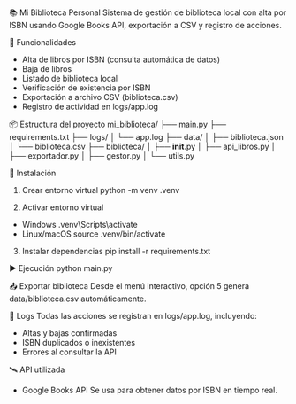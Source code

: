 📚 Mi Biblioteca Personal
Sistema de gestión de biblioteca local con alta por ISBN usando Google Books API, exportación a CSV y registro de acciones.

🧩 Funcionalidades
- Alta de libros por ISBN (consulta automática de datos)
- Baja de libros
- Listado de biblioteca local
- Verificación de existencia por ISBN
- Exportación a archivo CSV (biblioteca.csv)
- Registro de actividad en logs/app.log

📦 Estructura del proyecto
mi_biblioteca/
├── main.py
├── requirements.txt
├── logs/
│   └── app.log
├── data/
│   ├── biblioteca.json
│   └── biblioteca.csv
├── biblioteca/
│   ├── __init__.py
│   ├── api_libros.py
│   ├── exportador.py
│   ├── gestor.py
│   └── utils.py



🐍 Instalación
1. Crear entorno virtual
python -m venv .venv


2. Activar entorno virtual
- Windows
.venv\Scripts\activate
- Linux/macOS
source .venv/bin/activate


3. Instalar dependencias
pip install -r requirements.txt



▶️ Ejecución
python main.py



📤 Exportar biblioteca
Desde el menú interactivo, opción 5 genera data/biblioteca.csv automáticamente.

🧾 Logs
Todas las acciones se registran en logs/app.log, incluyendo:
- Altas y bajas confirmadas
- ISBN duplicados o inexistentes
- Errores al consultar la API

🛰️ API utilizada
- Google Books API
Se usa para obtener datos por ISBN en tiempo real.
